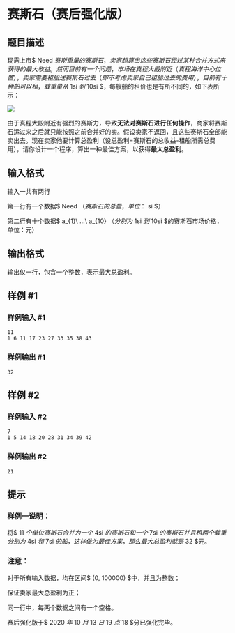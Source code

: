 # 赛斯石（赛后强化版）

## 题目描述

现需上市$ Need $赛斯重量的赛斯石，卖家想算出这些赛斯石经过某种合并方式来获得的最大收益。然而目前有一个问题，市场在真程大殿附近（真程海洋中心位置），卖家需要租船送赛斯石过去（即不考虑卖家自己租船过去的费用），目前有十种船可以租，载重量从$ 1si $到$ 10si $，每艘船的租价也是有所不同的，如下表所示：

 ![](https://cdn.luogu.com.cn/upload/pic/10663.png) 

由于真程大殿附近有强烈的赛斯力，导致**无法对赛斯石进行任何操作**，商家将赛斯石运过来之后就只能按照之前合并好的卖。假设卖家不返回，且这些赛斯石全部能卖出去。现在卖家他要计算总盈利（设总盈利=赛斯石的总收益-租船所需总费用），请你设计一个程序，算出一种最佳方案，以获得**最大总盈利**。


## 输入格式

输入一共有两行

第一行有一个数据$ Need $（赛斯石的总量，单位：$ si $）

第二行有十个数据$ a_{1}\  ...\ a_{10} $（分别为$ 1si $到$ 10si $的赛斯石市场价格，单位：元）


## 输出格式

输出仅一行，包含一个整数，表示最大总盈利。


## 样例 #1

### 样例输入 #1
```
11
1 6 11 17 23 27 33 35 38 43
```

### 样例输出 #1

```
32
```

## 样例 #2

### 样例输入 #2
```
7
1 5 14 18 20 28 31 34 39 42
```

### 样例输出 #2

```
21
```

## 提示

### 样例一说明：

将$ 11 $个单位赛斯石合并为一个$ 4si $的赛斯石和一个$ 7si $的赛斯石并且租两个载重分别为$ 4si $和$ 7si $的船，这样做为最佳方案，那么最大总盈利就是$ 32 $元。

### 注意：

对于所有输入数据，均在区间$ (0, 100000) $中，并且为整数；

保证卖家最大总盈利为正；

同一行中，每两个数据之间有一个空格。

赛后强化版于$ 2020 $年$ 10 $月$ 13 $日$ 19 $点$ 18 $分已强化完毕。

